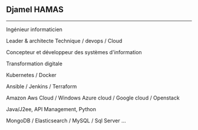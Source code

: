 ## Djamel HAMAS
***

Ingénieur informaticien

Leader & architecte Technique / devops / Cloud 

Concepteur et développeur des systèmes d'information

Transformation digitale

Kubernetes / Docker

Ansible / Jenkins / Terraform

Amazon Aws Cloud /  Windows Azure cloud / Google cloud / Openstack


Java/J2ee,
API Management,
Python

MongoDB / Elasticsearch / MySQL / Sql Server ...
